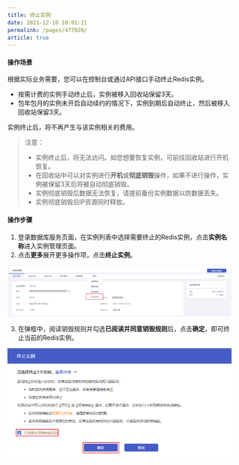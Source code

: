 ```yaml
---
title: 终止实例
date: 2021-12-10 10:01:21
permalink: /pages/477020/
article: true
---
```

#### 操作场景

根据实际业务需要，您可以在控制台或通过API接口手动终止Redis实例。

- 按需计费的实例手动终止后，实例被移入回收站保留3天。
- 包年包月的实例未开启自动续约的情况下，实例到期后自动终止，然后被移入回收站保留3天。

实例终止后，将不再产生与该实例相关的费用。

> 注意：
>
> - 实例终止后，将无法访问。如您想要恢复实例，可前往回收站进行开机恢复。
> - 在回收站中可以对实例进行**开机**或**彻底销毁**操作，如果不进行操作，实例被保留3天后将被自动彻底销毁。
> - 实例彻底销毁后数据无法恢复，请提前备份实例数据以防数据丢失。
> - 实例彻底销毁后IP资源同时释放。

#### 操作步骤

1. 登录数据库服务页面，在实例列表中选择需要终止的Redis实例，点击**实例名称**进入实例管理页面。
2. 点击**更多**展开更多操作项，点击**终止实例**。

![013](../../pics/013.png)

3. 在弹框中，阅读销毁规则并勾选**已阅读并同意销毁规则**后，点击**确定**，即可终止当前的Redis实例。

![014](../../pics/014-16391149436461.png)
